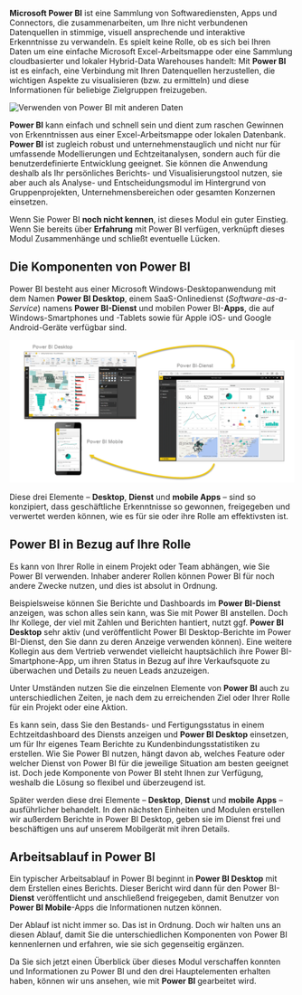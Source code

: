 **Microsoft Power BI** ist eine Sammlung von Softwarediensten, Apps und Connectors, die zusammenarbeiten, um Ihre nicht verbundenen Datenquellen in stimmige, visuell ansprechende und interaktive Erkenntnisse zu verwandeln. Es spielt keine Rolle, ob es sich bei Ihren Daten um eine einfache Microsoft Excel-Arbeitsmappe oder eine Sammlung cloudbasierter und lokaler Hybrid-Data Warehouses handelt: Mit **Power BI** ist es einfach, eine Verbindung mit Ihren Datenquellen herzustellen, die wichtigen Aspekte zu visualisieren (bzw. zu ermitteln) und diese Informationen für beliebige Zielgruppen freizugeben.

![Verwenden von Power BI mit anderen Daten](../media/pbi-intro_01.png)

**Power BI** kann einfach und schnell sein und dient zum raschen Gewinnen von Erkenntnissen aus einer Excel-Arbeitsmappe oder lokalen Datenbank. **Power BI** ist zugleich robust und unternehmenstauglich und nicht nur für umfassende Modellierungen und Echtzeitanalysen, sondern auch für die benutzerdefinierte Entwicklung geeignet. Sie können die Anwendung deshalb als Ihr persönliches Berichts- und Visualisierungstool nutzen, sie aber auch als Analyse- und Entscheidungsmodul im Hintergrund von Gruppenprojekten, Unternehmensbereichen oder gesamten Konzernen einsetzen.

Wenn Sie Power BI **noch nicht kennen**, ist dieses Modul ein guter Einstieg. Wenn Sie bereits über **Erfahrung** mit Power BI verfügen, verknüpft dieses Modul Zusammenhänge und schließt eventuelle Lücken.

## <a name="the-parts-of-power-bi"></a>Die Komponenten von Power BI
Power BI besteht aus einer Microsoft Windows-Desktopanwendung mit dem Namen **Power BI Desktop**, einem SaaS-Onlinedienst (*Software-as-a-Service*) namens **Power BI-Dienst** und mobilen Power BI-**Apps**, die auf Windows-Smartphones und -Tablets sowie für Apple iOS- und Google Android-Geräte verfügbar sind.

![Die Komponenten von Power BI](../media/pbi-intro_02.png)

Diese drei Elemente – **Desktop**, **Dienst** und **mobile Apps** – sind so konzipiert, dass geschäftliche Erkenntnisse so gewonnen, freigegeben und verwertet werden können, wie es für sie oder ihre Rolle am effektivsten ist.

## <a name="how-power-bi-matches-your-role"></a>Power BI in Bezug auf Ihre Rolle
Es kann von Ihrer Rolle in einem Projekt oder Team abhängen, wie Sie Power BI verwenden. Inhaber anderer Rollen können Power BI für noch andere Zwecke nutzen, und dies ist absolut in Ordnung.

Beispielsweise können Sie Berichte und Dashboards im **Power BI-Dienst** anzeigen, was schon alles sein kann, was Sie mit Power BI anstellen. Doch Ihr Kollege, der viel mit Zahlen und Berichten hantiert, nutzt ggf. **Power BI Desktop** sehr aktiv (und veröffentlicht Power BI Desktop-Berichte im Power BI-Dienst, den Sie dann zu deren Anzeige verwenden können). Eine weitere Kollegin aus dem Vertrieb verwendet vielleicht hauptsächlich ihre Power BI-Smartphone-App, um ihren Status in Bezug auf ihre Verkaufsquote zu überwachen und Details zu neuen Leads anzuzeigen.

Unter Umständen nutzen Sie die einzelnen Elemente von **Power BI** auch zu unterschiedlichen Zeiten, je nach dem zu erreichenden Ziel oder Ihrer Rolle für ein Projekt oder eine Aktion.

Es kann sein, dass Sie den Bestands- und Fertigungsstatus in einem Echtzeitdashboard des Diensts anzeigen und **Power BI Desktop** einsetzen, um für Ihr eigenes Team Berichte zu Kundenbindungsstatistiken zu erstellen. Wie Sie Power BI nutzen, hängt davon ab, welches Feature oder welcher Dienst von Power BI für die jeweilige Situation am besten geeignet ist. Doch jede Komponente von Power BI steht Ihnen zur Verfügung, weshalb die Lösung so flexibel und überzeugend ist.

Später werden diese drei Elemente – **Desktop**, **Dienst** und **mobile Apps** – ausführlicher behandelt. In den nächsten Einheiten und Modulen erstellen wir außerdem Berichte in Power BI Desktop, geben sie im Dienst frei und beschäftigen uns auf unserem Mobilgerät mit ihren Details.

## <a name="the-flow-of-work-in-power-bi"></a>Arbeitsablauf in Power BI
Ein typischer Arbeitsablauf in Power BI beginnt in **Power BI Desktop** mit dem Erstellen eines Berichts. Dieser Bericht wird dann für den Power BI-**Dienst** veröffentlicht und anschließend freigegeben, damit Benutzer von **Power BI Mobile**-Apps die Informationen nutzen können.

Der Ablauf ist nicht immer so. Das ist in Ordnung. Doch wir halten uns an diesen Ablauf, damit Sie die unterschiedlichen Komponenten von Power BI kennenlernen und erfahren, wie sie sich gegenseitig ergänzen.

Da Sie sich jetzt einen Überblick über dieses Modul verschaffen konnten und Informationen zu Power BI und den drei Hauptelementen erhalten haben, können wir uns ansehen, wie mit **Power BI** gearbeitet wird.

